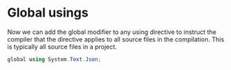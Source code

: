# Global usings

Now we can add the global modifier to any using directive to instruct the compiler that the directive applies to all source files in the compilation. This is typically all source files in a project.

```csharp
global using System.Text.Json; 
```

